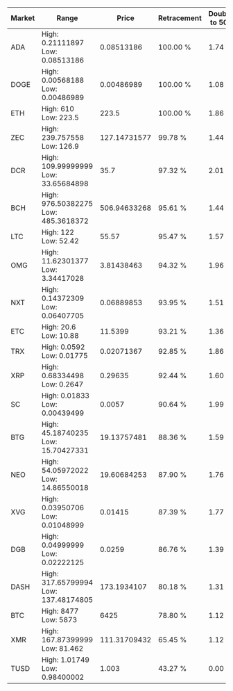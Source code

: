 | Market | Range | Price| Retracement | Doubles to 50% |
| --- | --- | --- | --- | --- |
| ADA | High: 0.21111897<br />Low: 0.08513186 | 0.08513186 | 100.00 % | 1.74 |
| DOGE | High: 0.00568188<br />Low: 0.00486989 | 0.00486989 | 100.00 % | 1.08 |
| ETH | High: 610<br />Low: 223.5 | 223.5 | 100.00 % | 1.86 |
| ZEC | High: 239.757558<br />Low: 126.9 | 127.14731577 | 99.78 % | 1.44 |
| DCR | High: 109.99999999<br />Low: 33.65684898 | 35.7 | 97.32 % | 2.01 |
| BCH | High: 976.50382275<br />Low: 485.3618372 | 506.94633268 | 95.61 % | 1.44 |
| LTC | High: 122<br />Low: 52.42 | 55.57 | 95.47 % | 1.57 |
| OMG | High: 11.62301377<br />Low: 3.34417028 | 3.81438463 | 94.32 % | 1.96 |
| NXT | High: 0.14372309<br />Low: 0.06407705 | 0.06889853 | 93.95 % | 1.51 |
| ETC | High: 20.6<br />Low: 10.88 | 11.5399 | 93.21 % | 1.36 |
| TRX | High: 0.0592<br />Low: 0.01775 | 0.02071367 | 92.85 % | 1.86 |
| XRP | High: 0.68334498<br />Low: 0.2647 | 0.29635 | 92.44 % | 1.60 |
| SC | High: 0.01833<br />Low: 0.00439499 | 0.0057 | 90.64 % | 1.99 |
| BTG | High: 45.18740235<br />Low: 15.70427331 | 19.13757481 | 88.36 % | 1.59 |
| NEO | High: 54.05972022<br />Low: 14.86550018 | 19.60684253 | 87.90 % | 1.76 |
| XVG | High: 0.03950706<br />Low: 0.01048999 | 0.01415 | 87.39 % | 1.77 |
| DGB | High: 0.04999999<br />Low: 0.02222125 | 0.0259 | 86.76 % | 1.39 |
| DASH | High: 317.65799994<br />Low: 137.48174805 | 173.1934107 | 80.18 % | 1.31 |
| BTC | High: 8477<br />Low: 5873 | 6425 | 78.80 % | 1.12 |
| XMR | High: 167.87399999<br />Low: 81.462 | 111.31709432 | 65.45 % | 1.12 |
| TUSD | High: 1.01749<br />Low: 0.98400002 | 1.003 | 43.27 % | 0.00 |
